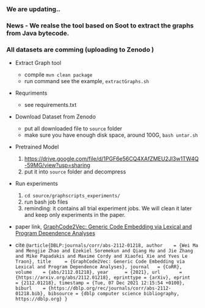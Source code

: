 ### We are updating..
### News - We realse the tool based on Soot to extract the graphs from Java bytecode.
### All datasets are comming (uploading to Zenodo )

- Extract Graph tool
  - compile `mvn clean package`
  - run command see the example, `extractGraphs.sh`
- Requriments
  - see  requirements.txt
- Download Dataset from Zenodo
  - put all downloaded file to `source` folder
  - make sure you have enough disk space, around 100G, `bash untar.sh`
  
- Pretrained Model
  1. https://drive.google.com/file/d/1PGF6e56CQ4XAfZMEU2Jl3w1TW4Q-59MG/view?usp=sharing
  2. put it into `source` folder and decompress

- Run experiments
  1. `cd source/graphscripts_experiments/`
  2. run bash job files
  3. reminding: it contains all trial experiment jobs. We will clean it later and keep only experiments in the paper.

- paper link, [GraphCode2Vec: Generic Code Embedding via Lexical and Program Dependence Analyses](https://arxiv.org/abs/2112.01218)
- cite ```@article{DBLP:journals/corr/abs-2112-01218,
  author    = {Wei Ma and
               Mengjie Zhao and
               Ezekiel Soremekun and
               Qiang Hu and
               Jie Zhang and
               Mike Papadakis and
               Maxime Cordy and
               Xiaofei Xie and
               Yves Le Traon},
  title     = {GraphCode2Vec: Generic Code Embedding via Lexical and Program Dependence
               Analyses},
  journal   = {CoRR},
  volume    = {abs/2112.01218},
  year      = {2021},
  url       = {https://arxiv.org/abs/2112.01218},
  eprinttype = {arXiv},
  eprint    = {2112.01218},
  timestamp = {Tue, 07 Dec 2021 12:15:54 +0100},
  biburl    = {https://dblp.org/rec/journals/corr/abs-2112-01218.bib},
  bibsource = {dblp computer science bibliography, https://dblp.org}
}```

